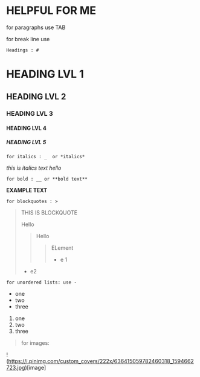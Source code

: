 # HELPFUL FOR ME

for paragraphs use TAB

for break line use<br>

    Headings : #

# HEADING LVL 1
## HEADING LVL 2
 ### HEADING LVL 3
#### HEADING LVL 4             
##### HEADING LVL 5

    for italics : _  or *italics*
_this is italics text_
*hello*

    for bold : __ or **bold text**
**EXAMPLE TEXT**

    for blockquotes : >

>THIS IS BLOCKQUOTE
>
>Hello
>>Hello
>>> ELement
>>> - e 1
>
> - e2

    for unordered lists: use -
- one
- two
- three

1. one
2. two 
3. three

> for images:

!(https://i.pinimg.com/custom_covers/222x/636415059782460318_1594662723.jpg)[image]